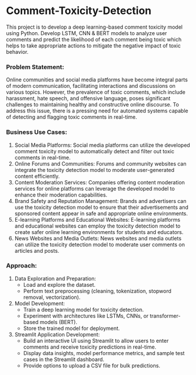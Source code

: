 # Comment-Toxicity-Detection
This project is to develop a deep learning-based comment toxicity model using Python. Develop LSTM, CNN &amp; BERT models to analyze user comments and predict the likelihood of each comment being toxic which helps to take appropriate actions to mitigate the negative impact of toxic behavior.

### Problem Statement:
Online communities and social media platforms have become integral parts of modern communication, facilitating interactions and discussions on various topics. However, the prevalence of toxic comments, which include harassment, hate speech, and offensive language, poses significant challenges to maintaining healthy and constructive online discourse. To address this issue, there is a pressing need for automated systems capable of detecting and flagging toxic comments in real-time.
### Business Use Cases:
1.	Social Media Platforms: Social media platforms can utilize the developed comment toxicity model to automatically detect and filter out toxic comments in real-time.
2.	Online Forums and Communities: Forums and community websites can integrate the toxicity detection model to moderate user-generated content efficiently.
3.	Content Moderation Services: Companies offering content moderation services for online platforms can leverage the developed model to enhance their moderation capabilities.
4.	Brand Safety and Reputation Management: Brands and advertisers can use the toxicity detection model to ensure that their advertisements and sponsored content appear in safe and appropriate online environments.
5.	E-learning Platforms and Educational Websites: E-learning platforms and educational websites can employ the toxicity detection model to create safer online learning environments for students and educators.
6.	News Websites and Media Outlets: News websites and media outlets can utilize the toxicity detection model to moderate user comments on articles and posts.

### Approach:
1.	Data Exploration and Preparation:
    - Load and explore the dataset.
    - Perform text preprocessing (cleaning, tokenization, stopword removal, vectorization).
2.	Model Development:
    - Train a deep learning model for toxicity detection.
    - Experiment with architectures like LSTMs, CNNs, or transformer-based models (BERT).
    - Store the trained model for deployment.
3.	Streamlit Application Development:
    - Build an interactive UI using Streamlit to allow users to enter comments and receive toxicity predictions in real-time.
    - Display data insights, model performance metrics, and sample test cases in the Streamlit dashboard.
    - Provide options to upload a CSV file for bulk predictions.
